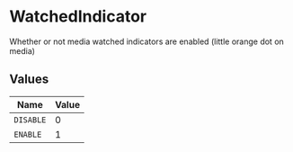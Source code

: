 # WatchedIndicator

Whether or not media watched indicators are enabled (little orange dot on media)


## Values

| Name      | Value     |
| --------- | --------- |
| `DISABLE` | 0         |
| `ENABLE`  | 1         |